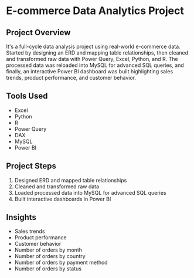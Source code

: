 # E-commerce Data Analytics Project

## Project Overview
It's a full-cycle data analysis project using real-world e-commerce data. Started by designing an ERD and mapping table relationships, then cleaned and transformed raw data with Power Query, Excel, Python, and R. The processed data was reloaded into MySQL for advanced SQL queries, and finally, an interactive Power BI dashboard was built highlighting sales trends, product performance, and customer behavior.

## Tools Used
- Excel
- Python
- R
- Power Query
- DAX
- MySQL
- Power BI

## Project Steps
1. Designed ERD and mapped table relationships
2. Cleaned and transformed raw data
3. Loaded processed data into MySQL for advanced SQL queries
4. Built interactive dashboards in Power BI

## Insights
- Sales trends
- Product performance
- Customer behavior
- Number of orders by month
- Number of orders by country
- Number of orders by payment method
- Number of orders by status
